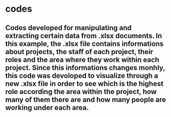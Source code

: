 # codes
Codes developed for manipulating and extracting certain data from .xlsx documents. In this example, the .xlsx file contains informations about projects, the staff of each project, their roles and the area where they work within each project. Since this informations changes monhly, this code was devoloped to visualize through a new .xlsx file in order to see which is the highest role according the area within the project, how many of them there are and how many people are working under each area.
-
